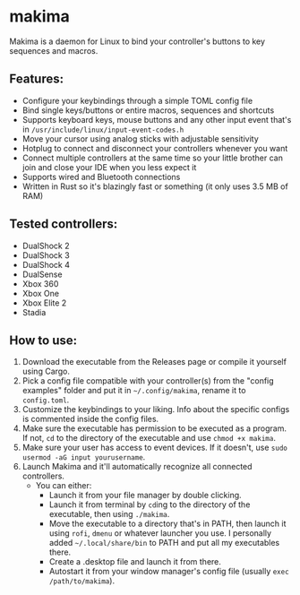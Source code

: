 # makima

Makima is a daemon for Linux to bind your controller's buttons to key sequences and macros.

## Features:
- Configure your keybindings through a simple TOML config file
- Bind single keys/buttons or entire macros, sequences and shortcuts
- Supports keyboard keys, mouse buttons and any other input event that's in `/usr/include/linux/input-event-codes.h`
- Move your cursor using analog sticks with adjustable sensitivity
- Hotplug to connect and disconnect your controllers whenever you want
- Connect multiple controllers at the same time so your little brother can join and close your IDE when you less expect it
- Supports wired and Bluetooth connections
- Written in Rust so it's blazingly fast or something (it only uses 3.5 MB of RAM)

## Tested controllers:
- DualShock 2
- DualShock 3
- DualShock 4
- DualSense
- Xbox 360
- Xbox One
- Xbox Elite 2
- Stadia

## How to use:
1. Download the executable from the Releases page or compile it yourself using Cargo.
2. Pick a config file compatible with your controller(s) from the "config examples" folder and put it in `~/.config/makima`, rename it to `config.toml`.
3. Customize the keybindings to your liking. Info about the specific configs is commented inside the config files.
4. Make sure the executable has permission to be executed as a program. If not, `cd` to the directory of the executable and use `chmod +x makima`.
5. Make sure your user has access to event devices. If it doesn't, use `sudo usermod -aG input yourusername`.
6. Launch Makima and it'll automatically recognize all connected controllers.
   - You can either:
     - Launch it from your file manager by double clicking.
     - Launch it from terminal by `cd`ing to the directory of the executable, then using `./makima`.
     - Move the executable to a directory that's in PATH, then launch it using `rofi`, `dmenu` or whatever launcher you use. I personally added `~/.local/share/bin` to PATH and put all my executables there.
     - Create a .desktop file and launch it from there.
     - Autostart it from your window manager's config file (usually `exec /path/to/makima`).
